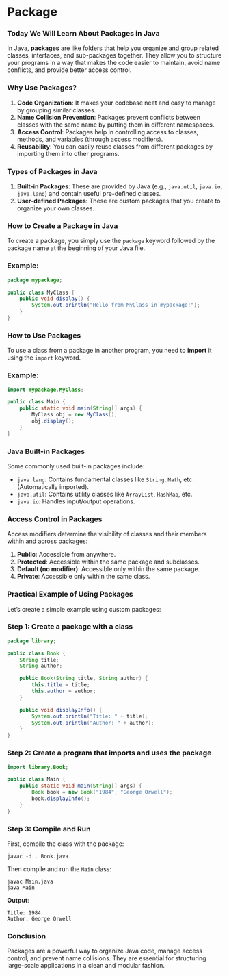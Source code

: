 # Package

### **Today We Will Learn About Packages in Java**

In Java, **packages** are like folders that help you organize and group related classes, interfaces, and sub-packages together. They allow you to structure your programs in a way that makes the code easier to maintain, avoid name conflicts, and provide better access control.

### **Why Use Packages?**

1. **Code Organization**: It makes your codebase neat and easy to manage by grouping similar classes.
2. **Name Collision Prevention**: Packages prevent conflicts between classes with the same name by putting them in different namespaces.
3. **Access Control**: Packages help in controlling access to classes, methods, and variables (through access modifiers).
4. **Reusability**: You can easily reuse classes from different packages by importing them into other programs.

### **Types of Packages in Java**

1. **Built-in Packages**: These are provided by Java (e.g., `java.util`, `java.io`, `java.lang`) and contain useful pre-defined classes.
2. **User-defined Packages**: These are custom packages that you create to organize your own classes.

### **How to Create a Package in Java**

To create a package, you simply use the `package` keyword followed by the package name at the beginning of your Java file.

### **Example**:

```java
package mypackage;

public class MyClass {
    public void display() {
        System.out.println("Hello from MyClass in mypackage!");
    }
}

```

### **How to Use Packages**

To use a class from a package in another program, you need to **import** it using the `import` keyword.

### **Example**:

```java
import mypackage.MyClass;

public class Main {
    public static void main(String[] args) {
        MyClass obj = new MyClass();
        obj.display();
    }
}

```

### **Java Built-in Packages**

Some commonly used built-in packages include:

- `java.lang`: Contains fundamental classes like `String`, `Math`, etc. (Automatically imported).
- `java.util`: Contains utility classes like `ArrayList`, `HashMap`, etc.
- `java.io`: Handles input/output operations.

### **Access Control in Packages**

Access modifiers determine the visibility of classes and their members within and across packages:

1. **Public**: Accessible from anywhere.
2. **Protected**: Accessible within the same package and subclasses.
3. **Default (no modifier)**: Accessible only within the same package.
4. **Private**: Accessible only within the same class.

### **Practical Example of Using Packages**

Let’s create a simple example using custom packages:

### **Step 1: Create a package with a class**

```java
package library;

public class Book {
    String title;
    String author;

    public Book(String title, String author) {
        this.title = title;
        this.author = author;
    }

    public void displayInfo() {
        System.out.println("Title: " + title);
        System.out.println("Author: " + author);
    }
}

```

### **Step 2: Create a program that imports and uses the package**

```java
import library.Book;

public class Main {
    public static void main(String[] args) {
        Book book = new Book("1984", "George Orwell");
        book.displayInfo();
    }
}

```

### **Step 3: Compile and Run**

First, compile the class with the package:

```
javac -d . Book.java

```

Then compile and run the `Main` class:

```
javac Main.java
java Main

```

**Output**:

```
Title: 1984
Author: George Orwell

```

### **Conclusion**

Packages are a powerful way to organize Java code, manage access control, and prevent name collisions. They are essential for structuring large-scale applications in a clean and modular fashion.